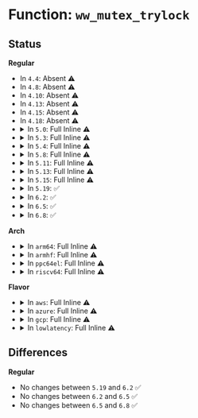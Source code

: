 # Function: <code>ww_mutex_trylock</code>

## Status
<b>Regular</b>
<ul>
<li>
In <code>4.4</code>: Absent ⚠️
</li>
<li>
In <code>4.8</code>: Absent ⚠️
</li>
<li>
In <code>4.10</code>: Absent ⚠️
</li>
<li>
In <code>4.13</code>: Absent ⚠️
</li>
<li>
In <code>4.15</code>: Absent ⚠️
</li>
<li>
In <code>4.18</code>: Absent ⚠️
</li>
<li>
<details>
<summary>In <code>5.0</code>: Full Inline ⚠️</summary>

**Collision:** Unique Static

**Inline:** Full

**Transformation:** False

**Instances:**

```
In drivers/regulator/core.c (ffffffff81625917)
Location: include/linux/ww_mutex.h:343
Inline: True
Inline callers:
  - drivers/regulator/core.c:regulator_summary_lock_one
  - drivers/regulator/core.c:regulator_resume
  - drivers/regulator/core.c:regulator_suspend
  - drivers/regulator/core.c:regulator_unregister
  - drivers/regulator/core.c:regulator_allow_bypass
  - drivers/regulator/core.c:regulator_set_load
  - drivers/regulator/core.c:regulator_get_error_flags
  - drivers/regulator/core.c:_regulator_get_mode
  - drivers/regulator/core.c:regulator_set_mode
  - drivers/regulator/core.c:_regulator_get_current_limit
  - drivers/regulator/core.c:regulator_set_current_limit
  - drivers/regulator/core.c:regulator_sync_voltage
  - drivers/regulator/core.c:_regulator_list_voltage
  - drivers/regulator/core.c:regulator_disable_deferred
  - drivers/regulator/core.c:create_regulator
  - drivers/regulator/core.c:regulator_total_uA_show
  - drivers/regulator/core.c:regulator_state_show
  - drivers/regulator/core.c:regulator_uV_show
```
</details>
</li>
<li>
<details>
<summary>In <code>5.3</code>: Full Inline ⚠️</summary>

**Collision:** Unique Static

**Inline:** Full

**Transformation:** False

**Instances:**

```
In drivers/regulator/core.c (ffffffff81657de4)
Location: include/linux/ww_mutex.h:343
Inline: True
Inline callers:
  - drivers/regulator/core.c:regulator_summary_lock_one
  - drivers/regulator/core.c:regulator_resume
  - drivers/regulator/core.c:regulator_suspend
  - drivers/regulator/core.c:regulator_remove_coupling
  - drivers/regulator/core.c:regulator_allow_bypass
  - drivers/regulator/core.c:regulator_set_load
  - drivers/regulator/core.c:regulator_get_error_flags
  - drivers/regulator/core.c:_regulator_get_mode
  - drivers/regulator/core.c:regulator_set_mode
  - drivers/regulator/core.c:_regulator_get_current_limit
  - drivers/regulator/core.c:regulator_set_current_limit
  - drivers/regulator/core.c:regulator_sync_voltage
  - drivers/regulator/core.c:_regulator_list_voltage
  - drivers/regulator/core.c:regulator_disable_deferred
  - drivers/regulator/core.c:create_regulator
  - drivers/regulator/core.c:regulator_total_uA_show
  - drivers/regulator/core.c:regulator_state_show
  - drivers/regulator/core.c:regulator_uV_show
  - drivers/regulator/core.c:regulator_lock_recursive
```
</details>
</li>
<li>
<details>
<summary>In <code>5.4</code>: Full Inline ⚠️</summary>

**Collision:** Unique Static

**Inline:** Full

**Transformation:** False

**Instances:**

```
In drivers/regulator/core.c (ffffffff81678b27)
Location: include/linux/ww_mutex.h:343
Inline: True
Inline callers:
  - drivers/regulator/core.c:regulator_late_cleanup
  - drivers/regulator/core.c:regulator_summary_lock_one
  - drivers/regulator/core.c:regulator_resume
  - drivers/regulator/core.c:regulator_suspend
  - drivers/regulator/core.c:regulator_remove_coupling
  - drivers/regulator/core.c:regulator_allow_bypass
  - drivers/regulator/core.c:regulator_set_load
  - drivers/regulator/core.c:regulator_get_error_flags
  - drivers/regulator/core.c:_regulator_get_mode
  - drivers/regulator/core.c:regulator_set_mode
  - drivers/regulator/core.c:_regulator_get_current_limit
  - drivers/regulator/core.c:regulator_set_current_limit
  - drivers/regulator/core.c:regulator_sync_voltage
  - drivers/regulator/core.c:_regulator_list_voltage
  - drivers/regulator/core.c:regulator_disable_deferred
  - drivers/regulator/core.c:create_regulator
  - drivers/regulator/core.c:regulator_total_uA_show
  - drivers/regulator/core.c:regulator_state_show
  - drivers/regulator/core.c:regulator_uV_show
  - drivers/regulator/core.c:regulator_lock_recursive
```
</details>
</li>
<li>
<details>
<summary>In <code>5.8</code>: Full Inline ⚠️</summary>

**Collision:** Unique Static

**Inline:** Full

**Transformation:** False

**Instances:**

```
In drivers/regulator/core.c (ffffffff8172c9ff)
Location: include/linux/ww_mutex.h:343
Inline: True
Inline callers:
  - drivers/regulator/core.c:regulator_late_cleanup
  - drivers/regulator/core.c:regulator_summary_lock_one
  - drivers/regulator/core.c:regulator_resume
  - drivers/regulator/core.c:regulator_suspend
  - drivers/regulator/core.c:regulator_remove_coupling
  - drivers/regulator/core.c:regulator_allow_bypass
  - drivers/regulator/core.c:regulator_set_load
  - drivers/regulator/core.c:regulator_get_error_flags
  - drivers/regulator/core.c:regulator_get_mode
  - drivers/regulator/core.c:regulator_set_mode
  - drivers/regulator/core.c:regulator_get_current_limit
  - drivers/regulator/core.c:regulator_set_current_limit
  - drivers/regulator/core.c:regulator_sync_voltage
  - drivers/regulator/core.c:_regulator_list_voltage
  - drivers/regulator/core.c:regulator_disable_deferred
  - drivers/regulator/core.c:create_regulator
  - drivers/regulator/core.c:print_constraints
  - drivers/regulator/core.c:regulator_total_uA_show
  - drivers/regulator/core.c:regulator_state_show
  - drivers/regulator/core.c:regulator_opmode_show
  - drivers/regulator/core.c:regulator_uA_show
  - drivers/regulator/core.c:regulator_uV_show
```
</details>
</li>
<li>
<details>
<summary>In <code>5.11</code>: Full Inline ⚠️</summary>

**Collision:** Unique Static

**Inline:** Full

**Transformation:** False

**Instances:**

```
In drivers/regulator/core.c (ffffffff81749a8f)
Location: include/linux/ww_mutex.h:336
Inline: True
Inline callers:
  - drivers/regulator/core.c:regulator_late_cleanup
  - drivers/regulator/core.c:regulator_summary_lock_one
  - drivers/regulator/core.c:regulator_resume
  - drivers/regulator/core.c:regulator_suspend
  - drivers/regulator/core.c:regulator_remove_coupling
  - drivers/regulator/core.c:regulator_allow_bypass
  - drivers/regulator/core.c:regulator_set_load
  - drivers/regulator/core.c:regulator_get_error_flags
  - drivers/regulator/core.c:regulator_get_mode
  - drivers/regulator/core.c:regulator_set_mode
  - drivers/regulator/core.c:regulator_get_current_limit
  - drivers/regulator/core.c:regulator_set_current_limit
  - drivers/regulator/core.c:regulator_sync_voltage
  - drivers/regulator/core.c:_regulator_list_voltage
  - drivers/regulator/core.c:regulator_disable_deferred
  - drivers/regulator/core.c:destroy_regulator
  - drivers/regulator/core.c:regulator_resolve_supply
  - drivers/regulator/core.c:create_regulator
  - drivers/regulator/core.c:print_constraints_debug
  - drivers/regulator/core.c:regulator_total_uA_show
  - drivers/regulator/core.c:regulator_state_show
  - drivers/regulator/core.c:regulator_opmode_show
  - drivers/regulator/core.c:regulator_uA_show
  - drivers/regulator/core.c:regulator_uV_show
```
</details>
</li>
<li>
<details>
<summary>In <code>5.13</code>: Full Inline ⚠️</summary>

**Collision:** Unique Static

**Inline:** Full

**Transformation:** False

**Instances:**

```
In drivers/regulator/core.c (ffffffff8172d33b)
Location: include/linux/ww_mutex.h:323
Inline: True
Inline callers:
  - drivers/regulator/core.c:regulator_late_cleanup
  - drivers/regulator/core.c:regulator_summary_lock_one
  - drivers/regulator/core.c:regulator_resume
  - drivers/regulator/core.c:regulator_suspend
  - drivers/regulator/core.c:regulator_remove_coupling
  - drivers/regulator/core.c:regulator_allow_bypass
  - drivers/regulator/core.c:regulator_set_load
  - drivers/regulator/core.c:regulator_get_error_flags
  - drivers/regulator/core.c:regulator_get_mode
  - drivers/regulator/core.c:regulator_set_mode
  - drivers/regulator/core.c:regulator_get_current_limit
  - drivers/regulator/core.c:regulator_set_current_limit
  - drivers/regulator/core.c:regulator_sync_voltage
  - drivers/regulator/core.c:_regulator_list_voltage
  - drivers/regulator/core.c:regulator_disable_deferred
  - drivers/regulator/core.c:regulator_resolve_supply
  - drivers/regulator/core.c:create_regulator
  - drivers/regulator/core.c:print_constraints_debug
  - drivers/regulator/core.c:regulator_total_uA_show
  - drivers/regulator/core.c:regulator_state_show
  - drivers/regulator/core.c:regulator_opmode_show
  - drivers/regulator/core.c:regulator_uA_show
  - drivers/regulator/core.c:regulator_uV_show
```
</details>
</li>
<li>
<details>
<summary>In <code>5.15</code>: Full Inline ⚠️</summary>

**Collision:** Unique Static

**Inline:** Full

**Transformation:** False

**Instances:**

```
In drivers/regulator/core.c (ffffffff817ab3e0)
Location: include/linux/ww_mutex.h:349
Inline: True
Inline callers:
  - drivers/regulator/core.c:regulator_late_cleanup
  - drivers/regulator/core.c:regulator_summary_lock_one
  - drivers/regulator/core.c:regulator_resume
  - drivers/regulator/core.c:regulator_suspend
  - drivers/regulator/core.c:regulator_remove_coupling
  - drivers/regulator/core.c:regulator_allow_bypass
  - drivers/regulator/core.c:regulator_set_load
  - drivers/regulator/core.c:regulator_get_error_flags
  - drivers/regulator/core.c:regulator_get_mode
  - drivers/regulator/core.c:regulator_set_mode
  - drivers/regulator/core.c:regulator_get_current_limit
  - drivers/regulator/core.c:regulator_set_current_limit
  - drivers/regulator/core.c:regulator_sync_voltage
  - drivers/regulator/core.c:regulator_sync_voltage_rdev
  - drivers/regulator/core.c:_regulator_list_voltage
  - drivers/regulator/core.c:regulator_disable_deferred
  - drivers/regulator/core.c:regulator_resolve_supply
  - drivers/regulator/core.c:create_regulator
  - drivers/regulator/core.c:print_constraints_debug
  - drivers/regulator/core.c:requested_microamps_show
  - drivers/regulator/core.c:state_show
  - drivers/regulator/core.c:opmode_show
  - drivers/regulator/core.c:microamps_show
  - drivers/regulator/core.c:microvolts_show
```
</details>
</li>
<li>
<details>
<summary>In <code>5.19</code>: ✅</summary>

```c
int ww_mutex_trylock(struct ww_mutex *ww, struct ww_acquire_ctx *ww_ctx);
```

**Collision:** Unique Global

**Inline:** No

**Transformation:** False

**Instances:**

```
In kernel/locking/mutex.c (ffffffff8114dba0)
Location: kernel/locking/mutex.c:770
Inline: False
Direct callers:
  - drivers/regulator/core.c:regulator_late_cleanup
  - drivers/regulator/core.c:regulator_summary_lock_one
  - drivers/regulator/core.c:regulator_resume
  - drivers/regulator/core.c:regulator_suspend
  - drivers/regulator/core.c:regulator_remove_coupling
  - drivers/regulator/core.c:regulator_allow_bypass
  - drivers/regulator/core.c:regulator_set_load
  - drivers/regulator/core.c:_regulator_get_error_flags
  - drivers/regulator/core.c:regulator_get_mode
  - drivers/regulator/core.c:regulator_set_mode
  - drivers/regulator/core.c:regulator_get_current_limit
  - drivers/regulator/core.c:regulator_set_current_limit
  - drivers/regulator/core.c:regulator_sync_voltage
  - drivers/regulator/core.c:regulator_sync_voltage_rdev
  - drivers/regulator/core.c:_regulator_list_voltage
  - drivers/regulator/core.c:regulator_disable_deferred
  - drivers/regulator/core.c:_regulator_put
  - drivers/regulator/core.c:regulator_resolve_supply
  - drivers/regulator/core.c:create_regulator
  - drivers/regulator/core.c:print_constraints_debug
  - drivers/regulator/core.c:requested_microamps_show
  - drivers/regulator/core.c:state_show
  - drivers/regulator/core.c:opmode_show
  - drivers/regulator/core.c:microamps_show
  - drivers/regulator/core.c:microvolts_show
  - drivers/regulator/core.c:regulator_lock_recursive
```
**Symbols:**

```
ffffffff8114dba0-ffffffff8114dcc3: ww_mutex_trylock (STB_GLOBAL)
```
</details>
</li>
<li>
<details>
<summary>In <code>6.2</code>: ✅</summary>

```c
int ww_mutex_trylock(struct ww_mutex *ww, struct ww_acquire_ctx *ww_ctx);
```

**Collision:** Unique Global

**Inline:** No

**Transformation:** False

**Instances:**

```
In kernel/locking/mutex.c (ffffffff8117cd50)
Location: kernel/locking/mutex.c:770
Inline: False
Direct callers:
  - drivers/regulator/core.c:regulator_late_cleanup
  - drivers/regulator/core.c:regulator_summary_lock_one
  - drivers/regulator/core.c:regulator_resume
  - drivers/regulator/core.c:regulator_suspend
  - drivers/regulator/core.c:regulator_remove_coupling
  - drivers/regulator/core.c:_regulator_bulk_get
  - drivers/regulator/core.c:regulator_allow_bypass
  - drivers/regulator/core.c:_regulator_get_error_flags
  - drivers/regulator/core.c:regulator_get_mode
  - drivers/regulator/core.c:regulator_set_mode
  - drivers/regulator/core.c:regulator_get_current_limit
  - drivers/regulator/core.c:regulator_set_current_limit
  - drivers/regulator/core.c:regulator_sync_voltage
  - drivers/regulator/core.c:regulator_sync_voltage_rdev
  - drivers/regulator/core.c:_regulator_list_voltage
  - drivers/regulator/core.c:regulator_disable_deferred
  - drivers/regulator/core.c:_regulator_put
  - drivers/regulator/core.c:regulator_resolve_supply
  - drivers/regulator/core.c:create_regulator
  - drivers/regulator/core.c:print_constraints_debug
  - drivers/regulator/core.c:requested_microamps_show
  - drivers/regulator/core.c:state_show
  - drivers/regulator/core.c:opmode_show
  - drivers/regulator/core.c:microamps_show
  - drivers/regulator/core.c:microvolts_show
  - drivers/regulator/core.c:regulator_lock_recursive
```
**Symbols:**

```
ffffffff8117cd50-ffffffff8117ce73: ww_mutex_trylock (STB_GLOBAL)
```
</details>
</li>
<li>
<details>
<summary>In <code>6.5</code>: ✅</summary>

```c
int ww_mutex_trylock(struct ww_mutex *ww, struct ww_acquire_ctx *ww_ctx);
```

**Collision:** Unique Global

**Inline:** No

**Transformation:** False

**Instances:**

```
In kernel/locking/mutex.c (ffffffff8118da30)
Location: kernel/locking/mutex.c:770
Inline: False
Direct callers:
  - drivers/regulator/core.c:regulator_late_cleanup
  - drivers/regulator/core.c:regulator_summary_lock_one
  - drivers/regulator/core.c:regulator_resume
  - drivers/regulator/core.c:regulator_suspend
  - drivers/regulator/core.c:regulator_remove_coupling
  - drivers/regulator/core.c:_regulator_bulk_get
  - drivers/regulator/core.c:regulator_allow_bypass
  - drivers/regulator/core.c:_regulator_get_error_flags
  - drivers/regulator/core.c:regulator_get_mode
  - drivers/regulator/core.c:regulator_set_mode
  - drivers/regulator/core.c:regulator_get_current_limit
  - drivers/regulator/core.c:regulator_set_current_limit
  - drivers/regulator/core.c:regulator_sync_voltage
  - drivers/regulator/core.c:regulator_sync_voltage_rdev
  - drivers/regulator/core.c:_regulator_list_voltage
  - drivers/regulator/core.c:regulator_disable_deferred
  - drivers/regulator/core.c:_regulator_put
  - drivers/regulator/core.c:regulator_resolve_supply
  - drivers/regulator/core.c:regulator_resolve_supply
  - drivers/regulator/core.c:regulator_resolve_supply
  - drivers/regulator/core.c:print_constraints_debug
  - drivers/regulator/core.c:requested_microamps_show
  - drivers/regulator/core.c:state_show
  - drivers/regulator/core.c:opmode_show
  - drivers/regulator/core.c:microamps_show
  - drivers/regulator/core.c:microvolts_show
  - drivers/regulator/core.c:regulator_lock_recursive
```
**Symbols:**

```
ffffffff8118da30-ffffffff8118db2e: ww_mutex_trylock (STB_GLOBAL)
```
</details>
</li>
<li>
<details>
<summary>In <code>6.8</code>: ✅</summary>

```c
int ww_mutex_trylock(struct ww_mutex *ww, struct ww_acquire_ctx *ww_ctx);
```

**Collision:** Unique Global

**Inline:** No

**Transformation:** False

**Instances:**

```
In kernel/locking/mutex.c (ffffffff8119c3e0)
Location: kernel/locking/mutex.c:775
Inline: False
Direct callers:
  - drivers/regulator/core.c:regulator_late_cleanup
  - drivers/regulator/core.c:regulator_summary_lock_one
  - drivers/regulator/core.c:regulator_resume
  - drivers/regulator/core.c:regulator_suspend
  - drivers/regulator/core.c:regulator_remove_coupling
  - drivers/regulator/core.c:_regulator_bulk_get
  - drivers/regulator/core.c:regulator_allow_bypass
  - drivers/regulator/core.c:_regulator_get_error_flags
  - drivers/regulator/core.c:regulator_get_mode
  - drivers/regulator/core.c:regulator_set_mode
  - drivers/regulator/core.c:regulator_get_current_limit
  - drivers/regulator/core.c:regulator_set_current_limit
  - drivers/regulator/core.c:regulator_sync_voltage
  - drivers/regulator/core.c:regulator_sync_voltage_rdev
  - drivers/regulator/core.c:_regulator_list_voltage
  - drivers/regulator/core.c:regulator_disable_deferred
  - drivers/regulator/core.c:_regulator_put
  - drivers/regulator/core.c:regulator_resolve_supply
  - drivers/regulator/core.c:regulator_resolve_supply
  - drivers/regulator/core.c:regulator_resolve_supply
  - drivers/regulator/core.c:print_constraints_debug
  - drivers/regulator/core.c:requested_microamps_show
  - drivers/regulator/core.c:state_show
  - drivers/regulator/core.c:opmode_show
  - drivers/regulator/core.c:microamps_show
  - drivers/regulator/core.c:microvolts_show
  - drivers/regulator/core.c:regulator_lock_recursive
  - drivers/gpu/drm/drm_gem.c:drm_gem_lru_scan
  - drivers/gpu/drm/drm_modeset_lock.c:drm_modeset_backoff
```
**Symbols:**

```
ffffffff8119c3e0-ffffffff8119c4de: ww_mutex_trylock (STB_GLOBAL)
```
</details>
</li>
</ul>
<b>Arch</b>
<ul>
<li>
<details>
<summary>In <code>arm64</code>: Full Inline ⚠️</summary>

**Collision:** Unique Static

**Inline:** Full

**Transformation:** False

**Instances:**

```
In drivers/regulator/core.c (ffff800010844494)
Location: include/linux/ww_mutex.h:343
Inline: True
Inline callers:
  - drivers/regulator/core.c:regulator_late_cleanup
  - drivers/regulator/core.c:regulator_summary_lock_one
  - drivers/regulator/core.c:regulator_resume
  - drivers/regulator/core.c:regulator_suspend
  - drivers/regulator/core.c:regulator_remove_coupling
  - drivers/regulator/core.c:regulator_resolve_coupling
  - drivers/regulator/core.c:regulator_allow_bypass
  - drivers/regulator/core.c:regulator_set_load
  - drivers/regulator/core.c:regulator_get_error_flags
  - drivers/regulator/core.c:_regulator_get_mode
  - drivers/regulator/core.c:regulator_set_mode
  - drivers/regulator/core.c:_regulator_get_current_limit
  - drivers/regulator/core.c:regulator_set_current_limit
  - drivers/regulator/core.c:regulator_sync_voltage
  - drivers/regulator/core.c:_regulator_list_voltage
  - drivers/regulator/core.c:regulator_disable_deferred
  - drivers/regulator/core.c:create_regulator
  - drivers/regulator/core.c:regulator_total_uA_show
  - drivers/regulator/core.c:regulator_state_show
  - drivers/regulator/core.c:regulator_uV_show
```
</details>
</li>
<li>
<details>
<summary>In <code>armhf</code>: Full Inline ⚠️</summary>

**Collision:** Unique Static

**Inline:** Full

**Transformation:** False

**Instances:**

```
In drivers/regulator/core.c (c094c62c)
Location: include/linux/ww_mutex.h:343
Inline: True
Inline callers:
  - drivers/regulator/core.c:regulator_late_cleanup
  - drivers/regulator/core.c:regulator_summary_lock_one
  - drivers/regulator/core.c:regulator_resume
  - drivers/regulator/core.c:regulator_suspend
  - drivers/regulator/core.c:regulator_remove_coupling
  - drivers/regulator/core.c:regulator_resolve_coupling
  - drivers/regulator/core.c:regulator_allow_bypass
  - drivers/regulator/core.c:regulator_set_load
  - drivers/regulator/core.c:regulator_get_error_flags
  - drivers/regulator/core.c:_regulator_get_mode
  - drivers/regulator/core.c:regulator_set_mode
  - drivers/regulator/core.c:_regulator_get_current_limit
  - drivers/regulator/core.c:regulator_set_current_limit
  - drivers/regulator/core.c:regulator_sync_voltage
  - drivers/regulator/core.c:_regulator_list_voltage
  - drivers/regulator/core.c:regulator_disable_deferred
  - drivers/regulator/core.c:create_regulator
  - drivers/regulator/core.c:regulator_total_uA_show
  - drivers/regulator/core.c:regulator_state_show
  - drivers/regulator/core.c:regulator_uV_show
```
</details>
</li>
<li>
<details>
<summary>In <code>ppc64el</code>: Full Inline ⚠️</summary>

**Collision:** Unique Static

**Inline:** Full

**Transformation:** False

**Instances:**

```
In drivers/regulator/core.c (c0000000008dd8ac)
Location: include/linux/ww_mutex.h:343
Inline: True
Inline callers:
  - drivers/regulator/core.c:regulator_late_cleanup
  - drivers/regulator/core.c:regulator_summary_lock_one
  - drivers/regulator/core.c:regulator_resume
  - drivers/regulator/core.c:regulator_suspend
  - drivers/regulator/core.c:regulator_remove_coupling
  - drivers/regulator/core.c:regulator_resolve_coupling
  - drivers/regulator/core.c:regulator_allow_bypass
  - drivers/regulator/core.c:regulator_set_load
  - drivers/regulator/core.c:regulator_get_error_flags
  - drivers/regulator/core.c:_regulator_get_mode
  - drivers/regulator/core.c:regulator_set_mode
  - drivers/regulator/core.c:_regulator_get_current_limit
  - drivers/regulator/core.c:regulator_set_current_limit
  - drivers/regulator/core.c:regulator_sync_voltage
  - drivers/regulator/core.c:_regulator_list_voltage
  - drivers/regulator/core.c:regulator_disable_deferred
  - drivers/regulator/core.c:create_regulator
  - drivers/regulator/core.c:regulator_total_uA_show
  - drivers/regulator/core.c:regulator_state_show
  - drivers/regulator/core.c:regulator_uV_show
  - drivers/regulator/core.c:regulator_lock_recursive
```
</details>
</li>
<li>
<details>
<summary>In <code>riscv64</code>: Full Inline ⚠️</summary>

**Collision:** Unique Static

**Inline:** Full

**Transformation:** False

**Instances:**

```
In drivers/regulator/core.c (ffffffe0005244ac)
Location: include/linux/ww_mutex.h:343
Inline: True
Inline callers:
  - drivers/regulator/core.c:regulator_late_cleanup
  - drivers/regulator/core.c:regulator_summary_lock_one
  - drivers/regulator/core.c:regulator_remove_coupling
  - drivers/regulator/core.c:regulator_resolve_coupling
  - drivers/regulator/core.c:regulator_allow_bypass
  - drivers/regulator/core.c:regulator_set_load
  - drivers/regulator/core.c:regulator_get_error_flags
  - drivers/regulator/core.c:_regulator_get_mode
  - drivers/regulator/core.c:regulator_set_mode
  - drivers/regulator/core.c:_regulator_get_current_limit
  - drivers/regulator/core.c:regulator_set_current_limit
  - drivers/regulator/core.c:regulator_sync_voltage
  - drivers/regulator/core.c:_regulator_list_voltage
  - drivers/regulator/core.c:regulator_disable_deferred
  - drivers/regulator/core.c:create_regulator
  - drivers/regulator/core.c:regulator_total_uA_show
  - drivers/regulator/core.c:regulator_state_show
  - drivers/regulator/core.c:regulator_uV_show
```
</details>
</li>
</ul>
<b>Flavor</b>
<ul>
<li>
<details>
<summary>In <code>aws</code>: Full Inline ⚠️</summary>

**Collision:** Unique Static

**Inline:** Full

**Transformation:** False

**Instances:**

```
In drivers/regulator/core.c (ffffffff8163e627)
Location: include/linux/ww_mutex.h:343
Inline: True
Inline callers:
  - drivers/regulator/core.c:regulator_late_cleanup
  - drivers/regulator/core.c:regulator_summary_lock_one
  - drivers/regulator/core.c:regulator_remove_coupling
  - drivers/regulator/core.c:regulator_allow_bypass
  - drivers/regulator/core.c:regulator_set_load
  - drivers/regulator/core.c:regulator_get_error_flags
  - drivers/regulator/core.c:_regulator_get_mode
  - drivers/regulator/core.c:regulator_set_mode
  - drivers/regulator/core.c:_regulator_get_current_limit
  - drivers/regulator/core.c:regulator_set_current_limit
  - drivers/regulator/core.c:regulator_sync_voltage
  - drivers/regulator/core.c:_regulator_list_voltage
  - drivers/regulator/core.c:regulator_disable_deferred
  - drivers/regulator/core.c:create_regulator
  - drivers/regulator/core.c:regulator_total_uA_show
  - drivers/regulator/core.c:regulator_state_show
  - drivers/regulator/core.c:regulator_uV_show
  - drivers/regulator/core.c:regulator_lock_recursive
```
</details>
</li>
<li>
<details>
<summary>In <code>azure</code>: Full Inline ⚠️</summary>

**Collision:** Unique Static

**Inline:** Full

**Transformation:** False

**Instances:**

```
In drivers/regulator/core.c (ffffffff8161ea07)
Location: include/linux/ww_mutex.h:343
Inline: True
Inline callers:
  - drivers/regulator/core.c:regulator_late_cleanup
  - drivers/regulator/core.c:regulator_summary_lock_one
  - drivers/regulator/core.c:regulator_resume
  - drivers/regulator/core.c:regulator_suspend
  - drivers/regulator/core.c:regulator_remove_coupling
  - drivers/regulator/core.c:regulator_allow_bypass
  - drivers/regulator/core.c:regulator_set_load
  - drivers/regulator/core.c:regulator_get_error_flags
  - drivers/regulator/core.c:_regulator_get_mode
  - drivers/regulator/core.c:regulator_set_mode
  - drivers/regulator/core.c:_regulator_get_current_limit
  - drivers/regulator/core.c:regulator_set_current_limit
  - drivers/regulator/core.c:regulator_sync_voltage
  - drivers/regulator/core.c:_regulator_list_voltage
  - drivers/regulator/core.c:regulator_disable_deferred
  - drivers/regulator/core.c:create_regulator
  - drivers/regulator/core.c:regulator_total_uA_show
  - drivers/regulator/core.c:regulator_state_show
  - drivers/regulator/core.c:regulator_uV_show
  - drivers/regulator/core.c:regulator_lock_recursive
```
</details>
</li>
<li>
<details>
<summary>In <code>gcp</code>: Full Inline ⚠️</summary>

**Collision:** Unique Static

**Inline:** Full

**Transformation:** False

**Instances:**

```
In drivers/regulator/core.c (ffffffff8166c967)
Location: include/linux/ww_mutex.h:343
Inline: True
Inline callers:
  - drivers/regulator/core.c:regulator_late_cleanup
  - drivers/regulator/core.c:regulator_summary_lock_one
  - drivers/regulator/core.c:regulator_resume
  - drivers/regulator/core.c:regulator_suspend
  - drivers/regulator/core.c:regulator_remove_coupling
  - drivers/regulator/core.c:regulator_allow_bypass
  - drivers/regulator/core.c:regulator_set_load
  - drivers/regulator/core.c:regulator_get_error_flags
  - drivers/regulator/core.c:_regulator_get_mode
  - drivers/regulator/core.c:regulator_set_mode
  - drivers/regulator/core.c:_regulator_get_current_limit
  - drivers/regulator/core.c:regulator_set_current_limit
  - drivers/regulator/core.c:regulator_sync_voltage
  - drivers/regulator/core.c:_regulator_list_voltage
  - drivers/regulator/core.c:regulator_disable_deferred
  - drivers/regulator/core.c:create_regulator
  - drivers/regulator/core.c:regulator_total_uA_show
  - drivers/regulator/core.c:regulator_state_show
  - drivers/regulator/core.c:regulator_uV_show
  - drivers/regulator/core.c:regulator_lock_recursive
```
</details>
</li>
<li>
<details>
<summary>In <code>lowlatency</code>: Full Inline ⚠️</summary>

**Collision:** Unique Static

**Inline:** Full

**Transformation:** False

**Instances:**

```
In drivers/regulator/core.c (ffffffff81686f97)
Location: include/linux/ww_mutex.h:343
Inline: True
Inline callers:
  - drivers/regulator/core.c:regulator_late_cleanup
  - drivers/regulator/core.c:regulator_summary_lock_one
  - drivers/regulator/core.c:regulator_resume
  - drivers/regulator/core.c:regulator_suspend
  - drivers/regulator/core.c:regulator_remove_coupling
  - drivers/regulator/core.c:regulator_allow_bypass
  - drivers/regulator/core.c:regulator_set_load
  - drivers/regulator/core.c:regulator_get_error_flags
  - drivers/regulator/core.c:_regulator_get_mode
  - drivers/regulator/core.c:regulator_set_mode
  - drivers/regulator/core.c:_regulator_get_current_limit
  - drivers/regulator/core.c:regulator_set_current_limit
  - drivers/regulator/core.c:regulator_sync_voltage
  - drivers/regulator/core.c:_regulator_list_voltage
  - drivers/regulator/core.c:regulator_disable_deferred
  - drivers/regulator/core.c:create_regulator
  - drivers/regulator/core.c:regulator_total_uA_show
  - drivers/regulator/core.c:regulator_state_show
  - drivers/regulator/core.c:regulator_uV_show
  - drivers/regulator/core.c:regulator_lock_recursive
```
</details>
</li>
</ul>

## Differences
<b>Regular</b>
<ul>
<li>
No changes between <code>5.19</code> and <code>6.2</code> ✅
</li>
<li>
No changes between <code>6.2</code> and <code>6.5</code> ✅
</li>
<li>
No changes between <code>6.5</code> and <code>6.8</code> ✅
</li>
</ul>
